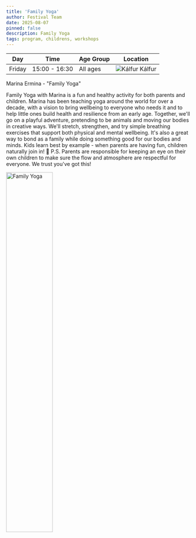 ```yaml
---
title: 'Family Yoga'
author: Festival Team
date: 2025-08-07
pinned: false
description: Family Yoga
tags: program, childrens, workshops
---
```


<script>
    import Image from  '$lib/Image.svelte'
</script>

| Day | Time | Age Group | Location |
|---------|-------|--------|---|
| Friday | 15:00 - 16:30 | All ages | ![Kálfur](img/kort/dyr_600px/kalfur.png) Kálfur |

Marina Ermina - "Family Yoga"

Family Yoga with Marina is a fun and healthy activity for both parents and children. Marina has been teaching yoga around the world for over a decade, with a vision to bring wellbeing to everyone who needs it and to help little ones build health and resilience from an early age. Together, we'll go on a playful adventure, pretending to be animals and moving our bodies in creative ways. We'll stretch, strengthen, and try simple breathing exercises that support both physical and mental wellbeing. It's also a great way to bond as a family while doing something good for our bodies and minds. Kids learn best by example - when parents are having fun, children naturally join in! 🙂 P.S. Parents are responsible for keeping an eye on their own children to make sure the flow and atmosphere are respectful for everyone. We trust you've got this!

<Image 
  src='program/childrens-workshops/24-family-yoga.png'
  caption='Family Yoga'
  alt='Family Yoga'
  width='50%'/> 